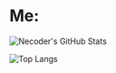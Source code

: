# Me:

![Necoder's GitHub Stats](https://github-readme-stats.vercel.app/api?username=necoder&show_icons=true&theme=transparent)

![Top Langs](https://github-readme-stats.vercel.app/api/top-langs/?username=necoder&layout=compact)